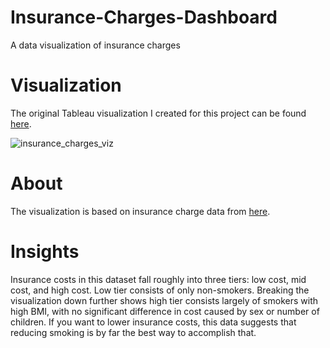 # Insurance-Charges-Dashboard
A data visualization of insurance charges

# Visualization
The original Tableau visualization I created for this project can be found [here](https://public.tableau.com/app/profile/jonathan.baldon/viz/VisualizationofInsuranceCharges/Dashboard1).

![insurance_charges_viz](https://github.com/user-attachments/assets/1d0eab74-051f-443c-9740-78ae468aeeda)

# About 
The visualization is based on insurance charge data from [here](https://www.kaggle.com/datasets/willianoliveiragibin/healthcare-insurance).

# Insights
Insurance costs in this dataset fall roughly into three tiers: low cost, mid cost, and high cost. Low tier consists of only non-smokers. Breaking the visualization down further shows high tier consists largely of smokers with high BMI, with no significant difference in cost caused by sex or number of children. If you want to lower insurance costs, this data suggests that reducing smoking is by far the best way to accomplish that.


